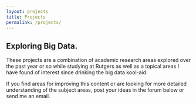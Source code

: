 ```yaml
---
layout: projects
title: Projects
permalink: /projects/
---
```


## Exploring Big Data.

These projects are a combination of academic research areas explored over the past year or so while studying at Rutgers as well as a topical areas I have found of interest since drinking the big data kool-aid.

If you find areas for improving this content or are looking for more detailed understanding of the subject areas, post your ideas in the forum below or send me an email.
